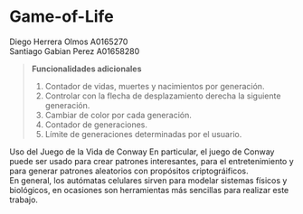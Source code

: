 # Game-of-Life
Diego Herrera Olmos A0165270  
Santiago Gabian Perez A01658280

>**Funcionalidades adicionales**
> 1. Contador de vidas, muertes y nacimientos por generación.
> 2. Controlar con la flecha de desplazamiento derecha la siguiente generación.
> 3. Cambiar de color por cada generación. 
> 4. Contador de generaciones.
> 5. Límite de generaciones determinadas por el usuario.

Uso del Juego de la Vida de Conway
En particular, el juego de Conway puede ser usado para crear patrones interesantes, para el entretenimiento y para generar patrones aleatorios con propósitos criptográificos.  
En general, los autómatas celulares sirven para modelar sistemas físicos y biológicos, en ocasiones son herramientas más sencillas para realizar este trabajo.
